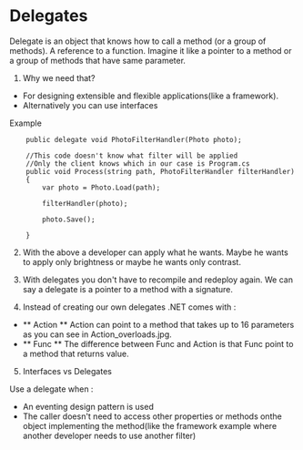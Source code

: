 # Delegates
Delegate is an object that knows how to call a method (or a group of methods). 
A reference to a function.
Imagine it like a pointer to a method or a group of methods that have same parameter.

1. Why we need that?

- For designing extensible and flexible applications(like a framework).
- Alternatively you can use interfaces


Example

		public delegate void PhotoFilterHandler(Photo photo);

        //This code doesn't know what filter will be applied
		//Only the client knows which in our case is Program.cs
        public void Process(string path, PhotoFilterHandler filterHandler)
        {
            var photo = Photo.Load(path);
			
            filterHandler(photo);

            photo.Save();

        }
		
2. With the above a developer can apply what he wants. Maybe he wants to apply only brightness or maybe he wants 
only contrast.

3. With delegates you don't have to recompile and redeploy again. We can say a delegate is a pointer to a method with a signature.

4. Instead of creating our own delegates .NET comes with :

- ** Action **
Action can point to a method that takes up to 16 parameters as you can see in Action_overloads.jpg.
- ** Func **
The difference between Func and Action is that Func point to a method that returns  value.

5. Interfaces vs Delegates

Use a delegate when :
- An eventing design pattern is used
- The caller doesn't need to access other properties or methods onthe object implementing the method(like the framework example
where another developer needs to use another filter)



